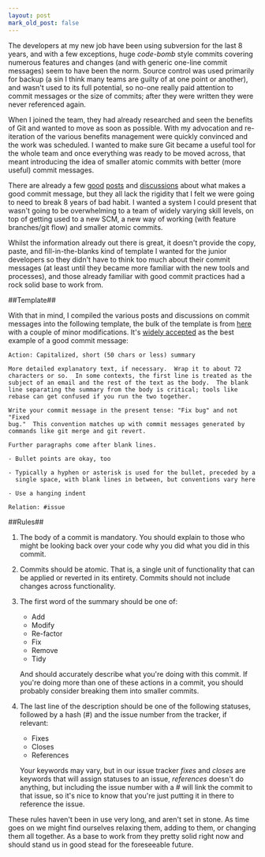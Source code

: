 ```yaml
---
layout: post
mark_old_post: false
---
```


The developers at my new job have been using subversion for the last 8 years, and with a few exceptions, huge _code-bomb_ style commits covering numerous features and changes (and with generic one-line commit messages) seem to have been the norm.  Source control was used primarily for backup (a sin I think many teams are guilty of at one point or another), and wasn't used to its full potential, so no-one really paid attention to commit messages or the size of commits; after they were written they were never referenced again.

When I joined the team, they had already researched and seen the benefits of Git and wanted to move as soon as possible. With my advocation and re-iteration of the various benefits management were quickly convinced and the work was scheduled.  I wanted to make sure Git became a useful tool for the whole team and once everything was ready to be moved across, that meant introducing the idea of smaller atomic commits with better (more useful) commit messages.

There are already a few [good](http://tbaggery.com/2008/04/19/a-note-about-git-commit-messages.html) [posts](http://lbrandy.com/blog/2009/03/writing-better-commit-messages/) and [discussions](http://programmers.stackexchange.com/questions/42110/can-you-recommend-a-good-commit-message-template-guidelines-to-enforce-in-the) about what makes a good commit message, but they all lack the rigidity that I felt we were going to need to break 8 years of bad habit.  I wanted a system I could present that wasn't going to be overwhelming to a team of widely varying skill levels, on top of getting used to a new SCM, a new way of working (with feature branches/git flow) and smaller atomic commits.

Whilst the information already out there is great, it doesn't provide the copy, paste, and fill-in-the-blanks kind of template I wanted for the junior developers so they didn't have to think too much about their commit messages (at least until they became more familiar with the new tools and processes), and those already familiar with good commit practices had a rock solid base to work from.

##Template##

With that in mind, I compiled the various posts and discussions on commit messages into the following template, the bulk of the template is from [here](http://tbaggery.com/2008/04/19/a-note-about-git-commit-messages.html) with a couple of minor modifications.  It's [widely accepted](https://github.com/blog/926-shiny-new-commit-styles) as the best example of a good commit message:

    Action: Capitalized, short (50 chars or less) summary

    More detailed explanatory text, if necessary.  Wrap it to about 72
    characters or so.  In some contexts, the first line is treated as the
    subject of an email and the rest of the text as the body.  The blank
    line separating the summary from the body is critical; tools like
    rebase can get confused if you run the two together.

    Write your commit message in the present tense: "Fix bug" and not "Fixed
    bug."  This convention matches up with commit messages generated by
    commands like git merge and git revert.

    Further paragraphs come after blank lines.

    - Bullet points are okay, too

    - Typically a hyphen or asterisk is used for the bullet, preceded by a
      single space, with blank lines in between, but conventions vary here

    - Use a hanging indent

    Relation: #issue

##Rules##

1. The body of a commit is mandatory.  You should explain to those who might be looking back over your code why you did what you did in this commit.

2. Commits should be atomic.  That is, a single unit of functionality that can be applied or reverted in its entirety.  Commits should not include changes across functionality.

3.  The first word of the summary should be one of:

    * Add
    * Modify
    * Re-factor
    * Fix
    * Remove
    * Tidy

    And should accurately describe what you're doing with this commit.  If you're doing more than one of these actions in a commit, you should probably consider breaking them into smaller commits.

4. The last line of the description should be one of the following statuses, followed by a hash (#) and the issue number from the tracker, if relevant:

    * Fixes
    * Closes
    * References

    Your keywords may vary, but in our issue tracker _fixes_ and _closes_ are keywords that will assign statuses to an issue, _references_ doesn't do anything, but including the issue number with a # will link the commit to that issue, so it's nice to know that you're just putting it in there to reference the issue.

These rules haven't been in use very long, and aren't set in stone.  As time goes on we might find ourselves relaxing them, adding to them, or changing them all together.  As a base to work from they pretty solid right now and should stand us in good stead for the foreseeable future.
